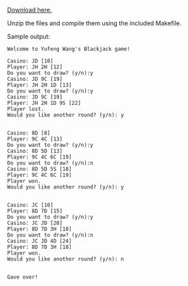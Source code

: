[Download here.](https://github.com/NimbusSkye/Blackjack/releases/download/1.0.0/blackjack.zip)

Unzip the files and compile them using the included Makefile.

Sample output:
```	
Welcome to Yufeng Wang's Blackjack game!

Casino: JD [10]
Player: JH 2H [12]
Do you want to draw? (y/n):y
Casino: JD 9C [19]
Player: JH 2H 1D [13]
Do you want to draw? (y/n):y
Casino: JD 9C [19]
Player: JH 2H 1D 9S [22]
Player lost.
Would you like another round? (y/n): y


Casino: 8D [8]
Player: 9C 4C [13]
Do you want to draw? (y/n):y
Casino: 8D 5D [13]
Player: 9C 4C 6C [19]
Do you want to draw? (y/n):n
Casino: 8D 5D 5S [18]
Player: 9C 4C 6C [19]
Player won.
Would you like another round? (y/n): y


Casino: JC [10]
Player: 8D 7D [15]
Do you want to draw? (y/n):y
Casino: JC JD [20]
Player: 8D 7D 3H [18]
Do you want to draw? (y/n):n
Casino: JC JD 4D [24]
Player: 8D 7D 3H [18]
Player won.
Would you like another round? (y/n): n


Gave over!
```
